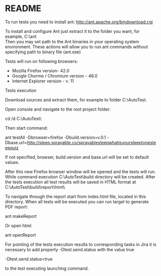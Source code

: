 # README #

To run tests you need to install ant: http://ant.apache.org/bindownload.cgi

To install and configure Ant just extract it to the folder you want, for example, C:\ant\
Then you may set path to the Ant binaries in your operating system environment. These actions will allow you to run ant commands without specifying path to binary file (ant.exe)


Tests will run on following browsers:
-	Mozilla Firefox version- 42.0
-	Google Chorme / Chromium version - 46.0
-	Internet Explorer version -  v. 11


Tests execution

Download sources and extract them, for example to folder C:\AutoTest\.

Open console and navigate to the root project folder:

cd /d C:\AutoTest\

Then start command:

ant testAll -Dbrowser=firefox -Dbuild.version=v.0.1 -Dbase.url=http://sleep.sprayable.co/sprayablesleepwhatisyoursleeptypesleepquiz

If not specified, browser, build.version and base.url will be set to default values.

After this new Firefox browser window will be opened and the tests will run.
While command execution C:\AutoTest\build directory will be created.
After the tests execution all test results will be saved in HTML format at C:\AutoTest\build\report\html\

To navigate through the report start from index.html file, located in this directory. When all tests will be executed you can run target to generate PDF report:

ant makeReport

Or open html:

ant openReport

For pointing of the tests execution results to corresponding tasks in Jira it is necessary to add property -Dtest.send.status with the value true 

-Dtest.send.status=true

to the test executing launching command.